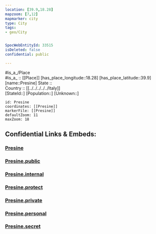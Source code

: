 ```yaml
---
location: [39.9,18.28] 
mapzoom: [7,12] 
mapmarker: city 
type: City
tags:
- geo/City


SpocWebEntityId: 33515
isDeleted: false
confidential: public

---
```

#is_a_/Place  
#is_a_ :: [[Place]] 
[has_place_longitude::18.28] 
[has_place_latitude::39.9] 
[name::Presine] 
State ::  
Country :: [[../../../../../Italy]]  
[StateId::] 
[Population::] 
[Unknown::] 


```leaflet
id: Presine
coordinates: [[Presine]] 
markerFile: [[Presine]] 
defaultZoom: 11 
maxZoom: 18
```


## Confidential Links & Embeds: 

### [Presine](/_Standards/Earth/Continent/Europe/Europe~South/Italy/regions~Italy/Apulia/Lecce/City/Presine.md) 

### [Presine.public](/_public/Earth/Continent/Europe/Europe~South/Italy/regions~Italy/Apulia/Lecce/City/Presine.public.md) 

### [Presine.internal](/_internal/Earth/Continent/Europe/Europe~South/Italy/regions~Italy/Apulia/Lecce/City/Presine.internal.md) 

### [Presine.protect](/_protect/Earth/Continent/Europe/Europe~South/Italy/regions~Italy/Apulia/Lecce/City/Presine.protect.md) 

### [Presine.private](/_private/Earth/Continent/Europe/Europe~South/Italy/regions~Italy/Apulia/Lecce/City/Presine.private.md) 

### [Presine.personal](/_personal/Earth/Continent/Europe/Europe~South/Italy/regions~Italy/Apulia/Lecce/City/Presine.personal.md) 

### [Presine.secret](/_secret/Earth/Continent/Europe/Europe~South/Italy/regions~Italy/Apulia/Lecce/City/Presine.secret.md)

